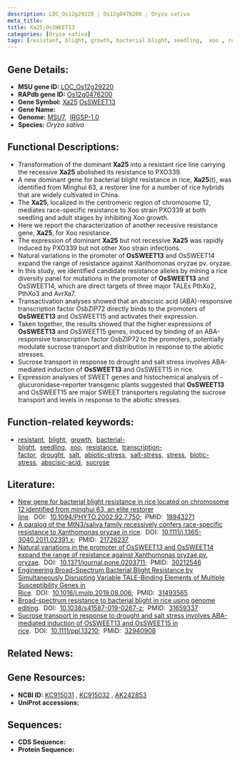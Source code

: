 ```yaml
---
description: LOC_Os12g29220 ; Os12g0476200 ; Oryza sativa
meta_title:
title: Xa25;OsSWEET13
categories: [Oryza sativa]
tags: [resistant, blight, growth, bacterial blight, seedling,  xoo , resistance, transcription factor, drought, salt, abiotic stress, salt stress, stress, biotic stress, abscisic acid, sucrose]
---
```


## Gene Details:
- **MSU gene ID:** [LOC_Os12g29220](http://rice.uga.edu/cgi-bin/ORF_infopage.cgi?orf=LOC_Os12g29220)  
- **RAPdb gene ID:** [Os12g0476200](https://rapdb.dna.affrc.go.jp/locus/?name=Os12g0476200)  
- **Gene Symbol:** <u>Xa25</u>&nbsp;<u>OsSWEET13</u>
- **Gene Name:**
- **Genome:**  [MSU7](http://rice.uga.edu/),&nbsp;&nbsp;[IRGSP-1.0](https://rapdb.dna.affrc.go.jp/download/irgsp1.html)
- **Species:** *Oryza sativa*

## Functional Descriptions:
   - Transformation of the dominant **Xa25** into a resistant rice line carrying the recessive **Xa25** abolished its resistance to PXO339.
   - A new dominant gene for bacterial blight resistance in rice, **Xa25**(t), was identified from Minghui 63, a restorer line for a number of rice hybrids that are widely cultivated in China.
   - The **Xa25**, localized in the centromeric region of chromosome 12, mediates race-specific resistance to Xoo strain PXO339 at both seedling and adult stages by inhibiting Xoo growth.
   - Here we report the characterization of another recessive resistance gene, **Xa25**, for Xoo resistance.
   - The expression of dominant **Xa25** but not recessive **Xa25** was rapidly induced by PXO339 but not other Xoo strain infections.
   - Natural variations in the promoter of **OsSWEET13** and OsSWEET14 expand the range of resistance against Xanthomonas oryzae pv. oryzae.
   - In this study, we identified candidate resistance alleles by mining a rice diversity panel for mutations in the promoter of **OsSWEET13** and OsSWEET14, which are direct targets of three major TALEs PthXo2, PthXo3 and AvrXa7.
   - Transactivation analyses showed that an abscisic acid (ABA)-responsive transcription factor OsbZIP72 directly binds to the promoters of **OsSWEET13** and OsSWEET15 and activates their expression.
   - Taken together, the results showed that the higher expressions of **OsSWEET13** and OsSWEET15 genes, induced by binding of an ABA-responsive transcription factor OsbZIP72 to the promoters, potentially modulate sucrose transport and distribution in response to the abiotic stresses.
   - Sucrose transport in response to drought and salt stress involves ABA-mediated induction of **OsSWEET13** and OsSWEET15 in rice.
   - Expression analyses of SWEET genes and histochemical analysis of <a6><c2>-glucuronidase-reporter transgenic plants suggested that **OsSWEET13** and OsSWEET15 are major SWEET transporters regulating the sucrose transport and levels in response to the abiotic stresses.

## Function-related keywords:
   - [resistant](/tags/resistant/),&nbsp;&nbsp;[blight](/tags/blight/),&nbsp;&nbsp;[growth](/tags/growth/),&nbsp;&nbsp;[bacterial-blight](/tags/bacterial-blight/),&nbsp;&nbsp;[seedling](/tags/seedling/),&nbsp;&nbsp;[xoo](/tags/xoo/),&nbsp;&nbsp;[resistance](/tags/resistance/),&nbsp;&nbsp;[transcription-factor](/tags/transcription-factor/),&nbsp;&nbsp;[drought](/tags/drought/),&nbsp;&nbsp;[salt](/tags/salt/),&nbsp;&nbsp;[abiotic-stress](/tags/abiotic-stress/),&nbsp;&nbsp;[salt-stress](/tags/salt-stress/),&nbsp;&nbsp;[stress](/tags/stress/),&nbsp;&nbsp;[biotic-stress](/tags/biotic-stress/),&nbsp;&nbsp;[abscisic-acid](/tags/abscisic-acid/),&nbsp;&nbsp;[sucrose](/tags/sucrose/)

## Literature:
   - [New gene for bacterial blight resistance in rice located on chromosome 12 identified from minghui 63, an elite restorer line](https://www.doi.org/10.1094/PHYTO.2002.92.7.750).&nbsp;&nbsp;DOI:&nbsp;&nbsp;[10.1094/PHYTO.2002.92.7.750](https://www.doi.org/10.1094/PHYTO.2002.92.7.750);&nbsp;&nbsp;PMID:&nbsp;&nbsp;[18943271](https://pubmed.ncbi.nlm.nih.gov/18943271/)
   - [A paralog of the MtN3/saliva family recessively confers race-specific resistance to Xanthomonas oryzae in rice](https://www.doi.org/10.1111/j.1365-3040.2011.02391.x).&nbsp;&nbsp;DOI:&nbsp;&nbsp;[10.1111/j.1365-3040.2011.02391.x](https://www.doi.org/10.1111/j.1365-3040.2011.02391.x);&nbsp;&nbsp;PMID:&nbsp;&nbsp;[21726237](https://pubmed.ncbi.nlm.nih.gov/21726237/)
   - [Natural variations in the promoter of OsSWEET13 and OsSWEET14 expand the range of resistance against Xanthomonas oryzae pv. oryzae](https://www.doi.org/10.1371/journal.pone.0203711).&nbsp;&nbsp;DOI:&nbsp;&nbsp;[10.1371/journal.pone.0203711](https://www.doi.org/10.1371/journal.pone.0203711);&nbsp;&nbsp;PMID:&nbsp;&nbsp;[30212546](https://pubmed.ncbi.nlm.nih.gov/30212546/)
   - [Engineering Broad-Spectrum Bacterial Blight Resistance by Simultaneously Disrupting Variable TALE-Binding Elements of Multiple Susceptibility Genes in Rice](https://www.doi.org/10.1016/j.molp.2019.08.006).&nbsp;&nbsp;DOI:&nbsp;&nbsp;[10.1016/j.molp.2019.08.006](https://www.doi.org/10.1016/j.molp.2019.08.006);&nbsp;&nbsp;PMID:&nbsp;&nbsp;[31493565](https://pubmed.ncbi.nlm.nih.gov/31493565/)
   - [Broad-spectrum resistance to bacterial blight in rice using genome editing](https://www.doi.org/10.1038/s41587-019-0267-z).&nbsp;&nbsp;DOI:&nbsp;&nbsp;[10.1038/s41587-019-0267-z](https://www.doi.org/10.1038/s41587-019-0267-z);&nbsp;&nbsp;PMID:&nbsp;&nbsp;[31659337](https://pubmed.ncbi.nlm.nih.gov/31659337/)
   - [Sucrose transport in response to drought and salt stress involves ABA-mediated induction of OsSWEET13 and OsSWEET15 in rice](https://www.doi.org/10.1111/ppl.13210).&nbsp;&nbsp;DOI:&nbsp;&nbsp;[10.1111/ppl.13210](https://www.doi.org/10.1111/ppl.13210);&nbsp;&nbsp;PMID:&nbsp;&nbsp;[32940908](https://pubmed.ncbi.nlm.nih.gov/32940908/)

## Related News:

## Gene Resources:
- **NCBI ID:**  [KC915031](http://www.ncbi.nlm.nih.gov/nuccore/KC915031)&nbsp;,&nbsp;[KC915032](http://www.ncbi.nlm.nih.gov/nuccore/KC915032)&nbsp;,&nbsp;[AK242853](http://www.ncbi.nlm.nih.gov/nuccore/AK242853)
- **UniProt accessions:** [](https://www.uniprot.org/uniprotkb//entry)

## Sequences:
- **CDS Sequence:**
- **Protein Sequence:**
